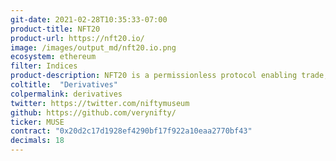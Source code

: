```yaml
---
git-date: 2021-02-28T10:35:33-07:00
product-title: NFT20
product-url: https://nft20.io/
image: /images/output_md/nft20.io.png
ecosystem: ethereum
filter: Indices
product-description: NFT20 is a permissionless protocol enabling trade, swap and sell NFTs that tokenized at indices pools.
coltitle:  "Derivatives"
colpermalink: derivatives
twitter: https://twitter.com/niftymuseum
github: https://github.com/verynifty/
ticker: MUSE
contract: "0x20d2c17d1928ef4290bf17f922a10eaa2770bf43"
decimals: 18
---
```

